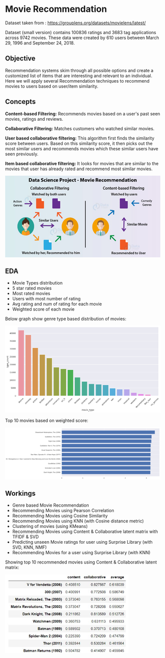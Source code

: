 # Movie Recommendation

Dataset taken from : https://grouplens.org/datasets/movielens/latest/

Dataset (small version) contains 100836 ratings and 3683 tag applications across 9742 movies. These data were created by 610 users between March 29, 1996 and September 24, 2018.

Objective
-

Recommendation systems skim through all possible options and create a customized list of items that are interesting and relevant to an individual. Here we will apply several Recommendation techniques to recommend movies to users based on user/item similarity.

Concepts
-

**Content-based Filtering:** Recommends movies based on a user's past seen movies, ratings and reviews.

**Collaborative Filtering:** Matches customers who watched similar movies.

**User based collaborative filtering:** This algorithm first finds the similarity score between users. Based on this similarity score, it then picks out the most similar users and recommends movies which these similar users have seen previously.

**Item based collaborative filtering:** It looks for movies that are similar to the movies that user has already rated and recommend most similar movies.

<img src="images/contentcollab.jpg" width="550">

EDA
-

- Movie Types distribution
- 5 star rated movies
- Most rated movies
- Users with most number of rating
- Avg rating and num of rating for each movie
- Weighted score of each movie

Below graph show genre type based distribution of movies:

<img src="images/movietype.png" width="550">

Top 10 movies based on weighted score:

<img src="images/weightedscore.png" width="680">

Workings
-

- Genre based Movie Recommendation
- Recommending Movies using Pearson Correlation
- Recommending Movies using Cosine Similarity
- Recommending Movies using KNN (with Cosine distance metric)
- Clustering of movies (using KMeans)
- Recommending Movies using Content & Collaborative latent matrix with TFIDF & SVD
- Predicting unseen Movie ratings for user using Surprise Library (with SVD, KNN, NMF)
- Recommending Movies for a user using Surprise Library (with KNN)

Showing top 10 recommended movies using Content & Collaborative latent matrix:

<img src="images/recommmend.JPG" width="400">
